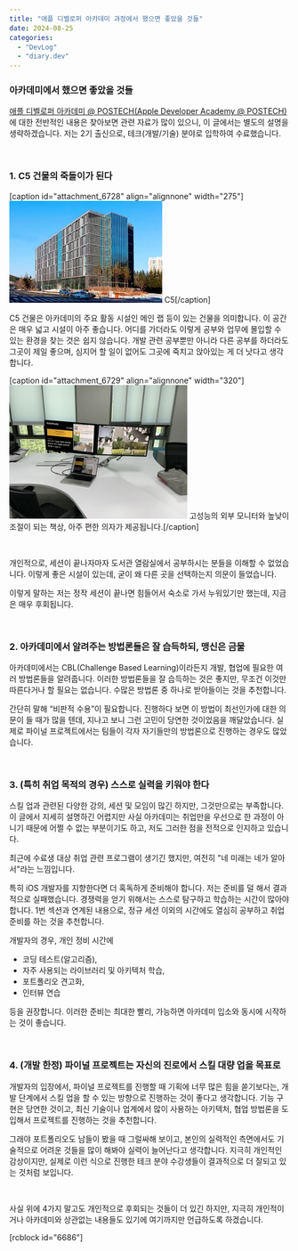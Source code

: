 ```yaml
---
title: "애플 디벨로퍼 아카데미 과정에서 했으면 좋았을 것들"
date: 2024-08-25
categories: 
  - "DevLog"
  - "diary.dev"
---
```


### 아카데미에서 했으면 좋았을 것들

[애플 디벨로퍼 아카데미 @ POSTECH(Apple Developer Academy @ POSTECH)](https://developeracademy.postech.ac.kr/)에 대한 전반적인 내용은 찾아보면 관련 자료가 많이 있으니, 이 글에서는 별도의 설명을 생략하겠습니다. 저는 2기 출신으로, 테크(개발/기술) 분야로 입학하여 수료했습니다.

 

### 1\. C5 건물의 죽돌이가 된다

\[caption id="attachment\_6728" align="alignnone" width="275"\]![](./assets/img/wp-content/uploads/2024/08/IMG_0850.jpeg) C5\[/caption\]

C5 건물은 아카데미의 주요 활동 시설인 메인 랩 등이 있는 건물을 의미합니다. 이 공간은 매우 넓고 시설이 아주 좋습니다. 어디를 가더라도 이렇게 공부와 업무에 몰입할 수 있는 환경을 찾는 것은 쉽지 않습니다. 개발 관련 공부뿐만 아니라 다른 공부를 하더라도 그곳이 제일 좋으며, 심지어 할 일이 없어도 그곳에 죽치고 앉아있는 게 더 낫다고 생각합니다.

\[caption id="attachment\_6729" align="alignnone" width="320"\]![](./assets/img/wp-content/uploads/2024/08/IMG_2332.jpeg) 고성능의 외부 모니터와 높낮이 조절이 되는 책상, 아주 편한 의자가 제공됩니다.\[/caption\]

 

개인적으로, 세션이 끝나자마자 도서관 열람실에서 공부하시는 분들을 이해할 수 없었습니다. 이렇게 좋은 시설이 있는데, 굳이 왜 다른 곳을 선택하는지 의문이 들었습니다.

이렇게 말하는 저는 정작 세션이 끝나면 힘들어서 숙소로 가서 누워있기만 했는데, 지금은 매우 후회됩니다.

 

### 2\. 아카데미에서 알려주는 방법론들은 잘 습득하되, 맹신은 금물

아카데미에서는 CBL(Challenge Based Learning)이라든지 개발, 협업에 필요한 여러 방법론들을 알려줍니다. 이러한 방법론들을 잘 습득하는 것은 좋지만, 무조건 이것만 따른다거나 할 필요는 없습니다. 수많은 방법론 중 하나로 받아들이는 것을 추천합니다.

간단히 말해 “비판적 수용”이 필요합니다. 진행하다 보면 이 방법이 최선인가에 대한 의문이 들 때가 많을 텐데, 지나고 보니 그런 고민이 당연한 것이었음을 깨달았습니다. 실제로 파이널 프로젝트에서는 팀들이 각자 자기들만의 방법론으로 진행하는 경우도 많았습니다.

 

### 3\. (특히 취업 목적의 경우) 스스로 실력을 키워야 한다

스킬 업과 관련된 다양한 강의, 세션 및 모임이 많긴 하지만, 그것만으로는 부족합니다. 이 글에서 지세히 설명하긴 어렵지만 사실 아카데미는 취업만을 우선으로 한 과정이 아니기 때문에 어쩔 수 없는 부분이기도 하고, 저도 그러한 점을 전적으로 인지하고 있습니다.

최근에 수료생 대상 취업 관련 프로그램이 생기긴 했지만, 여전히 "네 미래는 네가 알아서"라는 느낌입니다.

특히 iOS 개발자를 지향한다면 더 혹독하게 준비해야 합니다. 저는 준비를 덜 해서 결과적으로 실패했습니다. 경쟁력을 얻기 위해서는 스스로 탐구하고 학습하는 시간이 많아야 합니다. 1번 섹션과 연계된 내용으로, 정규 세션 이외의 시간에도 열심히 공부하고 취업 준비를 하는 것을 추천합니다.

개발자의 경우, 개인 정비 시간에

- 코딩 테스트(알고리즘),
- 자주 사용되는 라이브러리 및 아키텍처 학습,
- 포트폴리오 견고화,
- 인터뷰 연습

등을 권장합니다. 이러한 준비는 최대한 빨리, 가능하면 아카데미 입소와 동시에 시작하는 것이 좋습니다.

 

### 4\. (개발 한정) 파이널 프로젝트는 자신의 진로에서 스킬 대량 업을 목표로

개발자의 입장에서, 파이널 프로젝트를 진행할 때 기획에 너무 많은 힘을 쏟기보다는, 개발 단계에서 스킬 업을 할 수 있는 방향으로 진행하는 것이 좋다고 생각합니다. 기능 구현은 당연한 것이고, 최신 기술이나 업계에서 많이 사용하는 아키텍처, 협업 방법론을 도입해서 프로젝트를 진행하는 것을 추천합니다.

그래야 포트폴리오도 남들이 봤을 때 그럴싸해 보이고, 본인의 실력적인 측면에서도 기술적으로 어려운 것들을 많이 해봐야 실력이 늘어난다고 생각합니다. 지극히 개인적인 감상이지만, 실제로 이런 식으로 진행한 테크 분야 수강생들이 결과적으로 더 잘되고 있는 것처럼 보입니다.

 

사실 위에 4가지 말고도 개인적으로 후회되는 것들이 더 있긴 하지만, 지극히 개인적이거나 아카데미와 상관없는 내용들도 있기에 여기까지만 언급하도록 하겠습니다.

\[rcblock id="6686"\]
